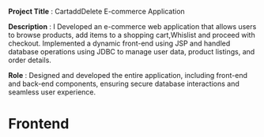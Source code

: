 **Project Title** : CartaddDelete E-commerce Application

**Description** : I Developed an e-commerce web application that allows users to browse products, add items to a shopping cart,Whislist and proceed with checkout. Implemented a dynamic front-end using JSP and handled database operations using JDBC to manage user data, product listings, and order details.

**Role** : Designed and developed the entire application, including front-end and back-end components, ensuring secure database interactions and seamless user experience.

# Frontend
